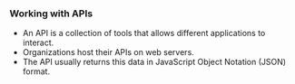 ### Working with APIs
- An API is a collection of tools that allows different applications to interact.
- Organizations host their APIs on web servers.
- The API usually returns this data in JavaScript Object Notation (JSON) format. 
